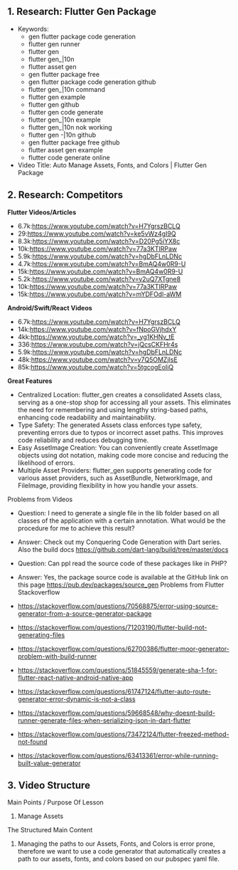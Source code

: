## 1. Research: Flutter Gen Package

- Keywords:
    - gen flutter package code generation
    - flutter gen runner
    - flutter gen
    - flutter gen_|10n
    - flutter asset gen
    - gen flutter package free
    - gen flutter package code generation github
    - flutter gen_|10n command
    - flutter gen example
    - flutter gen github
    - flutter gen code generate
    - flutter gen_|10n example
    - flutter gen_|10n nok working
    - flutter gen -|10n github
    - gen flutter package free github
    - flutter asset gen example
    - flutter code generate online
- Video Title: Auto Manage Assets, Fonts, and Colors | Flutter Gen Package

## 2. Research: Competitors

**Flutter Videos/Articles**

- 6.7k:https://www.youtube.com/watch?v=H7YgrszBCLQ
- 29:https://www.youtube.com/watch?v=ke5vWz4gI9Q
- 8.3k:https://www.youtube.com/watch?v=D20Pg5iYX8c
- 10k:https://www.youtube.com/watch?v=77a3KTIRPaw
- 5.9k:https://www.youtube.com/watch?v=hgDbFLnLDNc
- 4.7k:https://www.youtube.com/watch?v=BmAQ4w0R9-U
- 15k:https://www.youtube.com/watch?v=BmAQ4w0R9-U
- 5.2k:https://www.youtube.com/watch?v=y2uQ7XTgne8
- 10k:https://www.youtube.com/watch?v=77a3KTIRPaw
- 15k:https://www.youtube.com/watch?v=mYDFOdl-aWM

**Android/Swift/React Videos**

- 6.7k:https://www.youtube.com/watch?v=H7YgrszBCLQ
- 14k:https://www.youtube.com/watch?v=fNpoGVjhdxY
- 4kk:https://www.youtube.com/watch?v=_yg1KHNv_tE
- 336:https://www.youtube.com/watch?v=jQcsCKFHr4s
- 5.9k:https://www.youtube.com/watch?v=hgDbFLnLDNc
- 48k:https://www.youtube.com/watch?v=y7Q5OMZjIsE
- 85k:https://www.youtube.com/watch?v=5tgcogEoIiQ

**Great Features**

- Centralized Location: flutter_gen creates a consolidated Assets class, serving as a one-stop shop
  for accessing all your assets. This eliminates the need for remembering and using lengthy
  string-based paths, enhancing code readability and maintainability.
- Type Safety: The generated Assets class enforces type safety, preventing errors due to typos or
  incorrect asset paths. This improves code reliability and reduces debugging time.
- Easy AssetImage Creation: You can conveniently create AssetImage objects using dot notation,
  making code more concise and reducing the likelihood of errors.
- Multiple Asset Providers: flutter_gen supports generating code for various asset providers, such
  as AssetBundle, NetworkImage, and FileImage, providing flexibility in how you handle your assets.

Problems from Videos

- Question:
  I need to generate a single file in the lib folder based on all classes of the application with a
  certain annotation. What would be the procedure for me to achieve this result?
- Answer:
  Check out my Conquering Code Generation with Dart series. Also the build
  docs https://github.com/dart-lang/build/tree/master/docs
- Question:
  Can ppl read the source code of these packages like in PHP?
- Answer:
  Yes, the package source code is available at the GitHub link on this
  page https://pub.dev/packages/source_gen
  Problems from Flutter Stackoverflow

- https://stackoverflow.com/questions/70568875/error-using-source-generator-from-a-source-generator-package
- https://stackoverflow.com/questions/71203190/flutter-build-not-generating-files
- https://stackoverflow.com/questions/62700386/flutter-moor-generator-problem-with-build-runner
- https://stackoverflow.com/questions/51845559/generate-sha-1-for-flutter-react-native-android-native-app
- https://stackoverflow.com/questions/61747124/flutter-auto-route-generator-error-dynamic-is-not-a-class
- https://stackoverflow.com/questions/59668548/why-doesnt-build-runner-generate-files-when-serializing-json-in-dart-flutter
- https://stackoverflow.com/questions/73472124/flutter-freezed-method-not-found
- https://stackoverflow.com/questions/63413361/error-while-running-built-value-generator

## 3. Video Structure

Main Points / Purpose Of Lesson

1. Manage Assets

The Structured Main Content

1. Managing the paths to our Assets, Fonts, and Colors is error prone, therefore we want to use a
   code generator that automatically creates a path to our assets, fonts, and colors based on our
   pubspec yaml file.